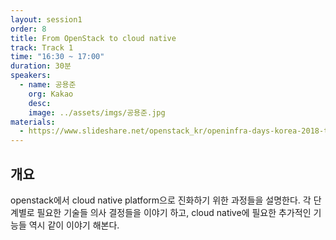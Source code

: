 ```yaml
---
layout: session1
order: 8
title: From OpenStack to cloud native
track: Track 1
time: "16:30 ~ 17:00"
duration: 30분
speakers:
  - name: 공용준
    org: Kakao
    desc: 
    image: ../assets/imgs/공용준.jpg
materials:
  - https://www.slideshare.net/openstack_kr/openinfra-days-korea-2018-track-1-from-openstack-to-cloud-native
---
```


## 개요

openstack에서 cloud native platform으로 진화하기 위한 과정들을 설명한다. 각 단계별로 필요한 기술들 의사 결정들을 이야기 하고, cloud native에 필요한 추가적인 기능들 역시 같이 이야기 해본다. 
